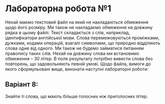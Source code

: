 # Лабораторна робота №1

Нехай маємо текстовий файл на який не накладаються обмеження щодо його розміру. Ми також не накладаємо обмеження на довжину рядка в цьому файлі.
Текст складається з слів, наприклад, ідентифікатори англійської мови. Слова перемежовуються проміжками, дужками, кодами операцій, взагалі символами, що природно відділяють слова одне від одного. Ми також не будемо займатися питанням правопису таких слів. Нехай на довжину слова ми встановимо обмеження – 30 літер. 
В поле результату потрібно вивести слова без повторень, що задовольняють певній умові.
Щодо файла, вимоги до якого сформульовані вище, виконати наступні лабораторні роботи:

## Варіант 8:      
Знайти ті слова, що мають більше голосних ніж приголосних літер.